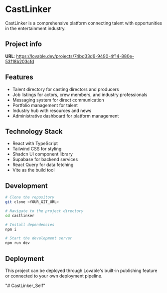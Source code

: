 
# CastLinker

CastLinker is a comprehensive platform connecting talent with opportunities in the entertainment industry.

## Project info

**URL**: https://lovable.dev/projects/74bd33d6-9490-4f14-880e-53f18b203cfd

## Features

- Talent directory for casting directors and producers
- Job listings for actors, crew members, and industry professionals
- Messaging system for direct communication
- Portfolio management for talent
- Industry hub with resources and news
- Administrative dashboard for platform management

## Technology Stack

- React with TypeScript
- Tailwind CSS for styling
- Shadcn UI component library
- Supabase for backend services
- React Query for data fetching
- Vite as the build tool

## Development

```sh
# Clone the repository
git clone <YOUR_GIT_URL>

# Navigate to the project directory
cd castlinker

# Install dependencies
npm i

# Start the development server
npm run dev
```

## Deployment

This project can be deployed through Lovable's built-in publishing feature or connected to your own deployment pipeline.

"# CastLinker_Self" 

